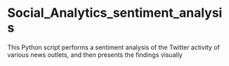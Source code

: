 # Social_Analytics_sentiment_analysis
This Python script performs a sentiment analysis of the Twitter activity of various news outlets, and then presents the findings visually
